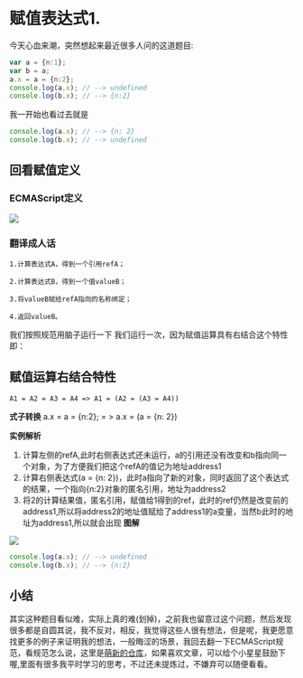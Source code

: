 # 赋值表达式1.
今天心血来潮，突然想起来最近很多人问的这道题目:
``` js
var a = {n:1};
var b = a;
a.x = a = {n:2};
console.log(a.x); // --> undefined
console.log(b.x); // --> {n:2}
```
我一开始也看过去就是
```js
console.log(a.x); // --> {n: 2}
console.log(b.x); // --> undefined
```
## 回看赋值定义

### ECMAScript定义

![](https://user-gold-cdn.xitu.io/2019/5/8/16a93347cac7eb43?w=1410&h=513&f=png&s=148234)

### 翻译成人话

    1.计算表达式A，得到一个引用refA；

    2.计算表达式B，得到一个值valueB；

    3.将valueB赋给refA指向的名称绑定；

    4.返回valueB。

我们按照规范用脑子运行一下
我们运行一次，因为赋值运算具有右结合这个特性即：
## 赋值运算右结合特性
`A1 = A2 = A3 = A4 => A1 = (A2 = (A3 = A4))`

**式子转换**
a.x = a = {n:2}; = > a.x = (a = {n: 2})

**实例解析**
1. 计算左侧的refA,此时右侧表达式还未运行，a的引用还没有改变和b指向同一个对象，为了方便我们把这个refA的值记为地址address1
2. 计算右侧表达式(a = {n: 2})，此时a指向了新的对象，同时返回了这个表达式的结果，一个指向{n:2}对象的匿名引用，地址为address2
3. 将2的计算结果值，匿名引用，赋值给1得到的ref，此时的ref仍然是改变前的address1,所以将address2的地址值赋给了address1的a变量，当然b此时的地址为address1,所以就会出现
**图解**

![](https://user-gold-cdn.xitu.io/2019/5/8/16a935f4122d3fc1?w=904&h=1264&f=png&s=35818)
```js
console.log(a.x); // --> undefined
console.log(b.x); // --> {n:2}
```
## 小结
其实这种题目看似难，实际上真的难(划掉)，之前我也留意过这个问题，然后发现很多都是自圆其说，我不反对，相反，我觉得这些人很有想法，但是呢，我更愿意找更多的例子来证明我的想法，一般晦涩的场景，我回去翻一下ECMAScript规范，看规范怎么说，这里是[萌新的仓库](https://github.com/869288142/blog)，如果喜欢文章，可以给个小星星鼓励下喔,里面有很多我平时学习的思考，不过还未提炼过，不嫌弃可以随便看看。

